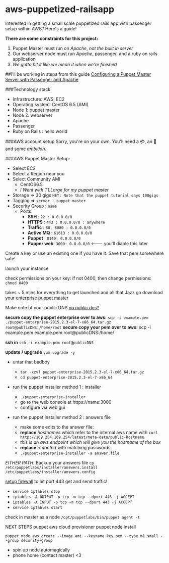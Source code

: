 # aws-puppetized-railsapp
Interested in getting a small scale puppetized rails app with passenger setup within AWS?  Here's a guide!

**There are some constraints for this project:**
 
1. Puppet Master must run on *Apache*, _not the built in server_
2. Our webserver node must run *Apache*, passenger, and a ruby on rails application
3. _We gotta hit it like we mean it when we're finished_

##I'll be working in steps from this guide
[Configuring a Puppet Master Server with Passenger and Apache](https://docs.puppetlabs.com/guides/passenger.html)

###Technology stack
* Infrastructure: AWS, EC2
* Operating system: CentOS 6.5 (AMI)
* Node 1: puppet master
* Node 2: webserver
* Apache
* Passenger
* Ruby on Rails : hello world

###AWS account setup
Sorry, you're on your own.  You'll need a :credit_card:, an :e-mail: and some _ambition_.

###AWS Puppet Master Setup:
* Select EC2
* Select a Region near you
* Select Community AMI
  * CentOS6.5
  * _I Went with T1.Large for my puppet master_
* Storage => 30 gigs `HEY: Note that the puppet tutorial says 100gigs`
* Tagging => `server : puppet-master`
* Security Group : `name`
  * Ports:
    * **SSH**       :  `22 : 0.0.0.0/0`
    * **HTTPS**     :  `443 : 0.0.0.0/0 : anywhere`
    * **Traffic**   :  `80, 8080 : 0.0.0.0/0`
    * **Active MQ** :  `61613 : 0.0.0.0/0  `
    * **Puppet**    :  `8140: 0.0.0.0/0`
    * **Pupper web**:  `3000: 0.0.0.0/0`  <--- you'll diable this later

Create a key or use an existing one if you have it.  Save that pem somewhere safe! 

launch your instance

check permissions on your key: if not 0400, then change permissions: `chmod 0400`

takes ~ 5 mins for everything to get launched and all that Jazz
go download your [enterprise puppet master](https://puppetlabs.com/download-puppet-enterprise-welcome)

Make note of your public DNS
[no public dns?](http://stackoverflow.com/questions/20941704/ec2-instance-has-no-public-dns)

**secure copy the puppet enterprise over to aws:** `scp -i example.pem ./puppet-enterprise-2015.2.3-el-7-x86_64.tar.gz root@publicDNS:/home/root`
**secure copy your pem over to aws:**
scp -i example.pem example.pem root@publicDNS:/home/`

**ssh in**
`ssh -i example.pem root@publicDNS`

**update / upgrade**
`yum upgrade -y`

* untar that badboy
  * `tar -xzvf puppet-enterprise-2015.2.3-el-7-x86_64.tar.gz`
  * `cd puppet-enterprise-2015.2.3-el-7-x86_64`

* run the puppet installer method 1 : installer
  * `./puppet-enterprise-installer`
  * go to the web console at https://name:3000
  * configure via web gui

* run the puppet installer method 2 : answers file
  * make some edits to the answer file: 
  * **replace** _hostnames_ which refer to the internal aws name with `curl http://169.254.169.254/latest/meta-data/public-hostname`
  * _this is an aws endpoint which will give you the hostname of the box_
  * **replace** _redacted_ with matching passwords
  * `./puppet-enterprise-installer -a answer.file`

_EITHER PATH_: Backup your answers file `cp /etc/puppetlabs/installer/answers.install /etc/puppetlabs/installer/answers.config`

[setup firewall](https://access.redhat.com/documentation/en-US/Red_Hat_Enterprise_Linux/3/html/Security_Guide/s1-firewall-ipt-basic.html) to let port 443 get and send traffic!

* `service iptables stop`
* `iptables -A OUTPUT -p tcp -m tcp --dport 443 -j ACCEPT`
* `iptables -A INPUT -p tcp -m tcp --dport 443 -j ACCEPT`
* `service iptables start`

check in master as a node
`/opt/puppetlabs/bin/puppet agent -t`

NEXT STEPS
puppet aws cloud provisioner
puppet node install

`puppet node_aws create
--image ami
--keyname key.pem
--type m1.small
--group security-group`

* spin up node automagically
* phone home (contact master) <3
